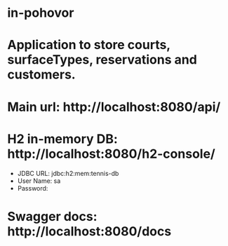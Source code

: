 # in-pohovor
# Application to store courts, surfaceTypes, reservations and customers.

# Main url: http://localhost:8080/api/
# H2 in-memory DB: http://localhost:8080/h2-console/
- JDBC URL: jdbc:h2:mem:tennis-db
- User Name: sa
- Password: 
# Swagger docs: http://localhost:8080/docs